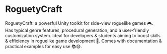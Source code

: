 # RoguetyCraft
RoguetyCraft: a powerful Unity toolkit for side-view roguelike games 🎮. Has typical genre features, procedural generation, and a user-friendly customization system. Ideal for developers &amp; students aiming to boost skills &amp; efficiency in roguelike game development 🚀. Comes with documentation &amp; practical examples for easy use 📚😄.
